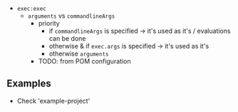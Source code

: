 * `exec:exec`
  * `arguments` vs `commandlineArgs`
    * priority
      * if `commandlineArgs` is specified -> it's used as it's / evaluations can be done 
      * otherwise & if `exec.args` is specified -> it's used as it's
      * otherwise `arguments`
    * TODO: from POM configuration

## Examples
* Check 'example-project'